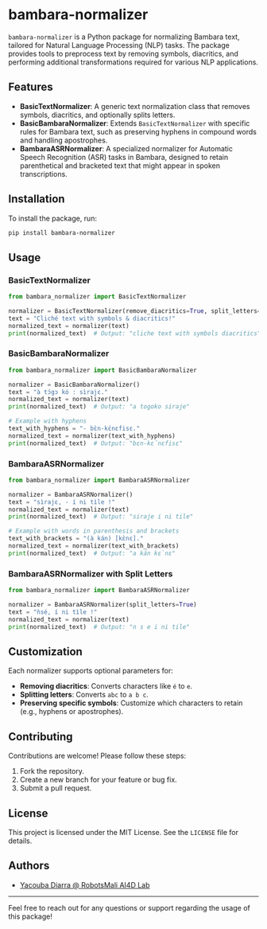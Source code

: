 # bambara-normalizer

`bambara-normalizer` is a Python package for normalizing Bambara text, tailored for Natural Language Processing (NLP) tasks. The package provides tools to preprocess text by removing symbols, diacritics, and performing additional transformations required for various NLP applications.

## Features

- **BasicTextNormalizer**: A generic text normalization class that removes symbols, diacritics, and optionally splits letters.
- **BasicBambaraNormalizer**: Extends `BasicTextNormalizer` with specific rules for Bambara text, such as preserving hyphens in compound words and handling apostrophes.
- **BambaraASRNormalizer**: A specialized normalizer for Automatic Speech Recognition (ASR) tasks in Bambara, designed to retain parenthetical and bracketed text that might appear in spoken transcriptions.

## Installation

To install the package, run:

```bash
pip install bambara-normalizer
```

## Usage

### BasicTextNormalizer

```python
from bambara_normalizer import BasicTextNormalizer

normalizer = BasicTextNormalizer(remove_diacritics=True, split_letters=False)
text = "Cliché text with symbols & diacritics!"
normalized_text = normalizer(text)
print(normalized_text)  # Output: "cliche text with symbols diacritics"
```

### BasicBambaraNormalizer

```python
from bambara_normalizer import BasicBambaraNormalizer

normalizer = BasicBambaraNormalizer()
text = "à tɔ́gɔ kó : sìrajɛ."
normalized_text = normalizer(text)
print(normalized_text)  # Output: "a togoko siraje"

# Example with hyphens
text_with_hyphens = "- bɛ̀n-kɛ́nɛfisɛ."
normalized_text = normalizer(text_with_hyphens)
print(normalized_text)  # Output: "bɛn-kɛ́nɛfisɛ"
```

### BambaraASRNormalizer

```python
from bambara_normalizer import BambaraASRNormalizer

normalizer = BambaraASRNormalizer()
text = "sìrajɛ, - í ni tìle !"
normalized_text = normalizer(text)
print(normalized_text)  # Output: "siraje i ni tile"

# Example with words in parenthesis and brackets
text_with_brackets = "(à kán) [kɛ̀nɛ]."
normalized_text = normalizer(text_with_brackets)
print(normalized_text)  # Output: "a kán kɛ̀nɛ"
```

### BambaraASRNormalizer with Split Letters

```python
from bambara_normalizer import BambaraASRNormalizer

normalizer = BambaraASRNormalizer(split_letters=True)
text = "ǹsé, í ni tìle !"
normalized_text = normalizer(text)
print(normalized_text)  # Output: "n s e i ni tile"
```

## Customization

Each normalizer supports optional parameters for:

- **Removing diacritics**: Converts characters like `é` to `e`.
- **Splitting letters**: Converts `abc` to `a b c`.
- **Preserving specific symbols**: Customize which characters to retain (e.g., hyphens or apostrophes).

## Contributing

Contributions are welcome! Please follow these steps:

1. Fork the repository.
2. Create a new branch for your feature or bug fix.
3. Submit a pull request.

## License

This project is licensed under the MIT License. See the `LICENSE` file for details.

## Authors

- [Yacouba Diarra @ RobotsMali AI4D Lab](https://github.com/diarray-hub)

---

Feel free to reach out for any questions or support regarding the usage of this package!

